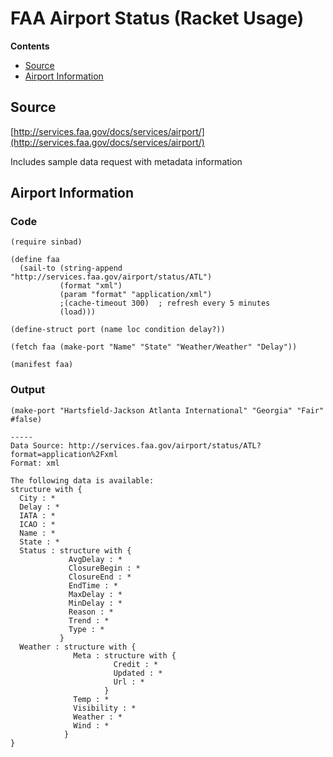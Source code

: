 # FAA Airport Status (Racket Usage)

**Contents**
- [Source](#source)
- [Airport Information](#airport-information)



## Source

[http://services.faa.gov/docs/services/airport/](http://services.faa.gov/docs/services/airport/)

Includes sample data request with metadata information


## Airport Information

### Code

````
(require sinbad)

(define faa
  (sail-to (string-append "http://services.faa.gov/airport/status/ATL")
           (format "xml")
           (param "format" "application/xml")
           ;(cache-timeout 300)  ; refresh every 5 minutes
           (load)))

(define-struct port (name loc condition delay?))

(fetch faa (make-port "Name" "State" "Weather/Weather" "Delay"))

(manifest faa)
````

### Output

````
(make-port "Hartsfield-Jackson Atlanta International" "Georgia" "Fair" #false)

-----
Data Source: http://services.faa.gov/airport/status/ATL?format=application%2Fxml
Format: xml

The following data is available:
structure with {
  City : *
  Delay : *
  IATA : *
  ICAO : *
  Name : *
  State : *
  Status : structure with {
             AvgDelay : *
             ClosureBegin : *
             ClosureEnd : *
             EndTime : *
             MaxDelay : *
             MinDelay : *
             Reason : *
             Trend : *
             Type : *
           }
  Weather : structure with {
              Meta : structure with {
                       Credit : *
                       Updated : *
                       Url : *
                     }
              Temp : *
              Visibility : *
              Weather : *
              Wind : *
            }
}
````
